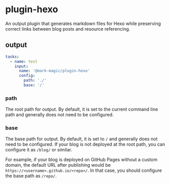 # plugin-hexo

An output plugin that generates markdown files for Hexo while preserving correct links between blog posts and resource referencing.

## output

```yaml
tasks:
  - name: test
    input:
      name: '@mark-magic/plugin-hexo'
      config:
        path: './'
        base: '/'
```

### path

The root path for output. By default, it is set to the current command line path and generally does not need to be configured.

### base

The base path for output. By default, it is set to `/` and generally does not need to be configured. If your blog is not deployed at the root path, you can configure it as `/blog/` or similar.

For example, if your blog is deployed on GitHub Pages without a custom domain, the default URL after publishing would be `https://<username>.github.io/<repo>/`. In that case, you should configure the base path as `/repo/`.
